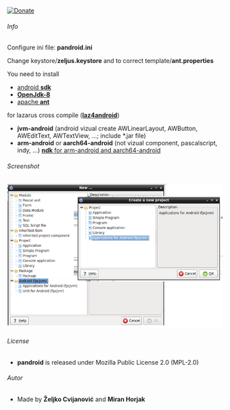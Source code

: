 
[![Donate](https://img.shields.io/badge/Donate-PayPal-green.svg)](https://paypal.me/zeljus?locale.x=en_US)

###### Info
Configure ini file: __pandroid.ini__

Change keystore/__zeljus.keystore__ and to correct template/__ant.properties__


You need to install
- [android __sdk__](https://developer.android.com/studio/releases/platform-tools) 
- [__OpenJdk-8__](https://developers.redhat.com/products/openjdk/download)
- [apache __ant__](http://archive.apache.org/dist/ant/binaries/)

for lazarus cross compile ([__laz4android__](https://sourceforge.net/projects/laz4android/files/laz4android1.5-50093-FPC3.1.1.7z/download))
- __jvm-android__  (android vizual create AWLinearLayout, AWButton, AWEditText, AWTextView, ...; include *.jar file)     
- __arm-android__ or __aarch64-android__ (not vizual component, pascalscript, indy, ...)
  [__ndk__ for arm-android and aarch64-android ](https://developer.android.com/ndk/downloads) 



###### Screenshot
![GitHub Logo](/images/pandroid.png) 

###### License
- __pandroid__  is released under Mozilla Public License 2.0 (MPL-2.0)

###### Autor
- Made by  __Željko Cvijanović__  and  __Miran Horjak__ 


